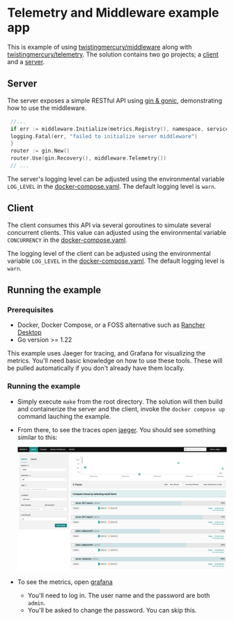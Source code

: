 # Telemetry and Middleware example app

This is example of using [twistingmercury/middleware](https://github.com/twistingmercury/middleware) along with [twistingmercury/telemetry](https://github.com/twistingmercury/telemetry). The solution contains two go projects; a [client](./client) and a [server](./server).

## Server

 The server exposes a simple RESTful API using [gin & gonic](https://github.com/gin-gonic/gin), demonstrating how to use the middleware.
   ```go
    //...
    if err := middleware.Initialize(metrics.Registry(), namespace, serviceName); err != nil {
    logging.Fatal(err, "failed to initialize server middleware")
    }
    router := gin.New()
    router.Use(gin.Recovery(), middleware.Telemetry())
	// ...
   ```
The server's logging level can be adjusted using the environmental variable `LOG_LEVEL` in the [docker-compose.yaml](./docker-compose.yaml#L35). The default logging level is `warn`.

## Client

The client consumes this API via several goroutines to simulate several concurrent clients. This value can adjusted using the environmental variable `CONCURRENCY` in the [docker-compose.yaml](./docker-compose.yaml#L19).

The logging level of the client can be adjusted using the environmental variable `LOG_LEVEL` in the [docker-compose.yaml](./docker-compose.yaml#18). The default logging level is `warn`.

## Running the example

### Prerequisites

* Docker, Docker Compose, or a FOSS alternative such as [Rancher Desktop](https://rancherdesktop.io/)
* Go version >= 1.22

This example uses Jaeger for tracing, and Grafana for visualizing the metrics. You'll need basic knowledge on how to use these tools. These will be pulled automatically if you don't already have them locally.

### Running the example

* Simply execute `make` from the root directory. The solution will then build and containerize the server and the client, invoke the `docker compose up` command lauching the example.
* From there, to see the traces open [jaeger](http://localhost:16686). You should see something similar to this:

   ![image](assets/Screenshot%202024-06-25%20at%2012.27.35.png)

* To see the metrics, open [grafana](http://localhost:3000/explore/metrics/trail?from=now-1h&to=now&var-ds=P1809F7CD0C75ACF3&var-filters=&refresh=5s)
  * You'll need to log in. The user name and the password are both `admin`.
  * You'll be asked to change the password. You can skip this.
